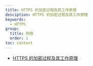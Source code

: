 ```yaml
---
title: HTTPS 的加密过程及其工作原理
desciption: HTTPS 的加密过程及其工作原理
keywords:
  - HTTPS
group:
  title: 网络
  order: 1
toc: content
---
```


- [HTTPS 的加密过程及其工作原理](https://xie.infoq.cn/article/007a9bd16f44303fbd8b40689)
